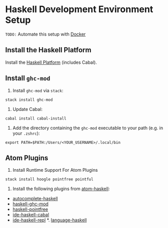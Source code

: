 # Haskell Development Environment Setup

`TODO:` Automate this setup with [Docker](https://docker.com/)


## Install the Haskell Platform

Install the [Haskell Platform](https://www.haskell.org/platform) (includes Cabal).


## Install `ghc-mod`

1. Install `ghc-mod` via `stack`:
```
stack install ghc-mod
```
1. Update Cabal:
```
cabal install cabal-install
```
1. Add the directory containing the `ghc-mod` executable to your path (e.g. in your `.zshrc`):
```
export PATH=$PATH:/Users/<YOUR_USERNAME>/.local/bin
```


## Atom Plugins

1. Install Runtime Support For Atom Plugins
```
stack install hoogle pointfree pointful
```
1. Install the following plugins from [atom-haskell](https://atom.io/users/atom-haskell):
* [autocomplete-haskell](https://atom.io/packages/autocomplete-haskell)
* [haskell-ghc-mod](https://atom.io/packages/haskell-ghc-mod)
* [haskell-pointfree](https://atom.io/packages/haskell-pointfree)
* [ide-haskell-cabal](https://atom.io/packages/ide-haskell-cabal)
* [ide-haskell-repl](https://atom.io/packages/ide-haskell-repl)
*. [language-haskell](https://atom.io/packages/language-haskell)
